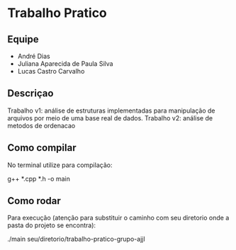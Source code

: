 # Trabalho Pratico 

## Equipe
- André Dias
- Juliana Aparecida de Paula Silva
- Lucas Castro Carvalho


## Descriçao
Trabalho v1: análise de estruturas implementadas para manipulação de arquivos por meio de uma base real de dados.
Trabalho v2: análise de metodos de ordenacao

## Como compilar

No terminal utilize para compilação:  

  g++ *.cpp *.h -o main 


## Como rodar

Para execução (atenção para substituir o caminho com seu diretorio onde a pasta do projeto se encontra): 

  ./main seu/diretorio/trabalho-pratico-grupo-ajjl
